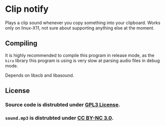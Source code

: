 # Clip notify
Plays a clip sound whenever you copy something into your clipboard.
Works only on linux-X11, not sure about supporting anything else at the moment.

## Compiling
It is highly recommended to compile this program in release mode,
as the `kira` library this program is using is very slow at 
parsing audio files in debug mode.

Depends on libxcb and libasound.

## License
### Source code is distrubted under [GPL3 License](LICENSE).
### `sound.mp3` is distrubted under [CC BY-NC 3.0](LICENSE-SOUND).
